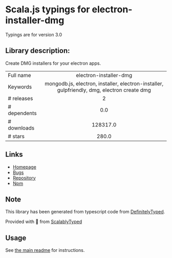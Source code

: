 
# Scala.js typings for electron-installer-dmg

Typings are for version 3.0

## Library description:
Create DMG installers for your electron apps.

|                    |                 |
| ------------------ | :-------------: |
| Full name          | electron-installer-dmg |
| Keywords           | mongodb.js, electron, installer, electron-installer, gulpfriendly, dmg, electron create dmg |
| # releases         | 2 |
| # dependents       | 0.0 |
| # downloads        | 128317.0 |
| # stars            | 280.0 |

## Links
- [Homepage](http://github.com/electron-userland/electron-installer-dmg)
- [Bugs](https://github.com/electron-userland/electron-installer-dmg/issues)
- [Repository](https://github.com/electron-userland/electron-installer-dmg)
- [Npm](https://www.npmjs.com/package/electron-installer-dmg)
    


## Note
This library has been generated from typescript code from [DefinitelyTyped](https://definitelytyped.org).

Provided with :purple_heart: from [ScalablyTyped](https://github.com/oyvindberg/ScalablyTyped)

## Usage
See [the main readme](../../readme.md) for instructions.


